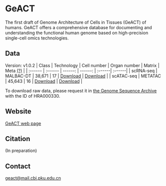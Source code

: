 # GeACT

The first draft of Genome Architecture of Cells in Tissues (GeACT) of humans. GeACT offers a comprehensive database for documenting and understanding the functional human genome based on high-precision single-cell omics technologies.

## Data
Version: v1.0.2
| Class | Technology | Cell number | Organ number | Matrix | Meta [(?)](https://github.com/gao-lab/GeACT/wiki/Cell-meta-description) |
| :------ | :------ | ------: | ------: | :------| :------|
| scRNA-seq | MALBAC-DT | 38,671 | 17 | [Download](http://geact.gao-lab.org/) | [Download](scRNA-seq/pooled_data_all/All/cell_metatable_RNA_global.txt?raw=true) |
| scATAC-seq | METATAC | 45,643 | 16 | [Download](http://geact.gao-lab.org/) | [Download](METATAC/pooled_data_all/All/cell_metatable_ATAC_global.txt?raw=true) |

To download raw data, please request it in [the Genome Sequence Archive](https://bigd.big.ac.cn/gsa-human/) with the ID of HRA000330.

## Website
[GeACT web page](http://geact.gao-lab.org/)

## Citation
(In preparation)

## Contact
geact@mail.cbi.pku.edu.cn
